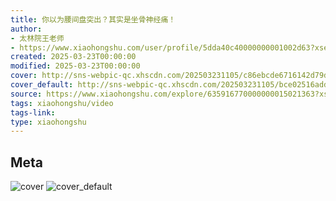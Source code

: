 ```yaml
---
title: 你以为腰间盘突出？其实是坐骨神经痛！
author:
- 太林院王老师
- https://www.xiaohongshu.com/user/profile/5dda40c40000000001002d63?xsec_token=undefined
created: 2025-03-23T00:00:00
modified: 2025-03-23T00:00:00
cover: http://sns-webpic-qc.xhscdn.com/202503231105/c86ebcde6716142d79d3b9d3c20daf8b/1000g0081g2ou6c0ai0005neq83208bb3tluvb68!nc_n_webp_prv_1
cover_default: http://sns-webpic-qc.xhscdn.com/202503231105/bce02516addee9f9c03de0995c2c139f/1000g0081g2ou6c0ai0005neq83208bb3tluvb68!nc_n_webp_mw_1
source: https://www.xiaohongshu.com/explore/635916770000000015021363?xsec_token=AB1UyFKBXvYWijvV8PA0dfeVgjteZu8w3GatGPWTakuLc=
tags: xiaohongshu/video
tags-link:
type: xiaohongshu
---
```


## Meta

![cover](http://sns-webpic-qc.xhscdn.com/202503231105/c86ebcde6716142d79d3b9d3c20daf8b/1000g0081g2ou6c0ai0005neq83208bb3tluvb68!nc_n_webp_prv_1)
![cover_default](http://sns-webpic-qc.xhscdn.com/202503231105/bce02516addee9f9c03de0995c2c139f/1000g0081g2ou6c0ai0005neq83208bb3tluvb68!nc_n_webp_mw_1)
